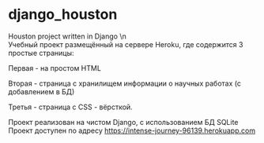 # django_houston
Houston project written in Django \n                                                                                                                                              
Учебный проект размещённый на сервере Heroku, где содержится 3 простые страницы:

Первая - на простом HTML

Вторая - страница с хранилищем информации о научных работах (с добавлением в БД)

Третья - страница с CSS - вёрсткой.

Проект реализован на чистом Django, с использованием БД SQLite
Проект доступен по адресу https://intense-journey-96139.herokuapp.com
